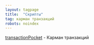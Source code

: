 ```yaml
---
layout: tagpage
title:  "Скрипты"
tag: карман транзакций
robots: noindex
---
```


[transactionPocket](/_posts/2021-01-10-transactionPocket-post.md) -  Карман транзакций